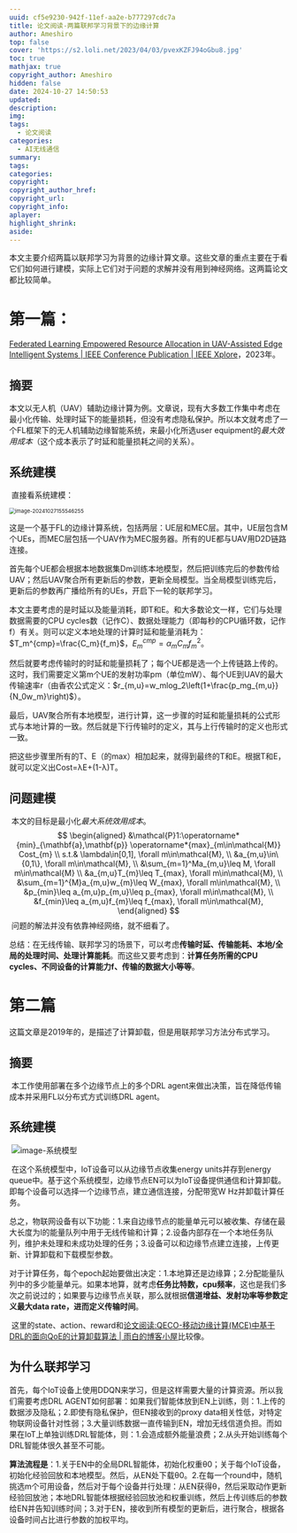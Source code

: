 ```yaml
---
uuid: cf5e9230-942f-11ef-aa2e-b777297cdc7a
title: 论文阅读-两篇联邦学习背景下的边缘计算
author: Ameshiro
top: false
cover: 'https://s2.loli.net/2023/04/03/pvexKZFJ94oGbu8.jpg'
toc: true
mathjax: true
copyright_author: Ameshiro
hidden: false
date: 2024-10-27 14:50:53
updated:
description:
img:
tags:
  - 论文阅读
categories:
  - AI无线通信
summary:
tags:
categories:
copyright:
copyright_author_href:
copyright_url:
copyright_info:
aplayer:
highlight_shrink:
aside:
---
```


本文主要介绍两篇以联邦学习为背景的边缘计算文章。这些文章的重点主要在于看它们如何进行建模，实际上它们对于问题的求解并没有用到神经网络。这两篇论文都比较简单。

# 第一篇：

[Federated Learning Empowered Resource Allocation in UAV-Assisted Edge Intelligent Systems | IEEE Conference Publication | IEEE Xplore](https://ieeexplore.ieee.org/abstract/document/10201325)，2023年。

## 摘要

​	本文以无人机（UAV）辅助边缘计算为例。文章说，现有大多数工作集中考虑在最小化传输、处理时延下的能量损耗，但没有考虑隐私保护。所以本文就考虑了一个FL框架下的无人机辅助边缘智能系统，来最小化所选user equipment的*最大效用成本*（这个成本表示了时延和能量损耗之间的关系）。

## 系统建模

​	直接看系统建模：

<img src="https://cdn.jsdelivr.net/gh/Ameshiro77/BlogPicture/pic/image-20241027155546255.png" alt="image-20241027155546255" style="zoom:67%;" />

​	这是一个基于FL的边缘计算系统，包括两层：UE层和MEC层。其中，UE层包含M个UEs，而MEC层包括一个UAV作为MEC服务器。所有的UE都与UAV用D2D链路连接。

​	首先每个UE都会根据本地数据集Dm训练本地模型，然后把训练完后的参数传给UAV；然后UAV聚合所有更新后的参数，更新全局模型。当全局模型训练完后，更新后的参数再广播给所有的UEs，开启下一轮的联邦学习。

​	本文主要考虑的是时延以及能量消耗，即T和E。和大多数论文一样，它们与处理数据需要的CPU cycles数（记作C）、数据处理能力（即每秒的CPU循环数，记作f）有关。则可以定义本地处理的计算时延和能量消耗为：$T_m^{cmp}=\frac{C_m}{f_m}$，$E_m^{cmp}=\alpha_mC_mf_m^2$。

​	然后就要考虑传输时的时延和能量损耗了；每个UE都是选一个上传链路上传的。这时，我们需要定义第m个UE的发射功率pm（单位mW）、每个UE到UAV的最大传输速率r（由香农公式定义：$r_{m,u}=w_mlog_2\left(1+\frac{p_mg_{m,u}}{N_0w_m}\right)$）。

​	最后，UAV聚合所有本地模型，进行计算，这一步骤的时延和能量损耗的公式形式与本地计算的一致。然后就是下行传输时的定义，其与上行传输时的定义也形式一致。

​	把这些步骤里所有的T、E（的max）相加起来，就得到最终的T和E。根据T和E，就可以定义出Cost=λE+(1-λ)T。

## 问题建模

​	本文的目标是最小化*最大系统效用成本*。
$$
\begin{aligned}
&\mathcal{P}1:\operatorname*{min}_{\mathbf{a},\mathbf{p}} \operatorname*{max}_{m\in\mathcal{M}} Cost_{m} \\
s.t.& \lambda\in[0,1], \forall m\in\mathcal{M}, \\
&a_{m,u}\in\{0,1\}, \forall m\in\mathcal{M}, \\
&\sum_{m=1}^Ma_{m,u}\leq M, \forall m\in\mathcal{M} \\
&a_{m,u}T_{m}\leq T_{max}, \forall m\in\mathcal{M}, \\
&\sum_{m=1}^{M}a_{m,u}w_{m}\leq W_{max}, \forall m\in\mathcal{M}, \\
&p_{min}\leq a_{m,u}p_{m,u}\leq p_{max}, \forall m\in\mathcal{M}, \\
&f_{min}\leq a_{m,u}f_{m}\leq f_{max}, \forall m\in\mathcal{M},
\end{aligned}
$$
​	问题的解法并没有依靠神经网络，就不细看了。

总结：在无线传输、联邦学习的场景下，可以考虑**传输时延、传输能耗、本地/全局的处理时间、处理计算能耗**。而这些又要考虑到：**计算任务所需的CPU cycles、不同设备的计算能力f、传输的数据大小等等**。



# 第二篇

​	这篇文章是2019年的，是描述了计算卸载，但是用联邦学习方法分布式学习。

## 摘要

​	本工作使用部署在多个边缘节点上的多个DRL agent来做出决策，旨在降低传输成本并采用FL以分布式方式训练DRL agent。

## 系统建模

​	![image-系统模型](https://cdn.jsdelivr.net/gh/Ameshiro77/BlogPicture/pic/image-20241027191039498.png)

​	在这个系统模型中，IoT设备可以从边缘节点收集energy units并存到energy queue中。基于这个系统模型，边缘节点EN可以为IoT设备提供通信和计算卸载。即每个设备可以选择一个边缘节点，建立通信连接，分配带宽W Hz并卸载计算任务。

​	总之，物联网设备有以下功能：1.来自边缘节点的能量单元可以被收集、存储在最大长度为l的能量队列中用于无线传输和计算；2.设备内部存在一个本地任务队列，维护未处理和未成功处理的任务；3.设备可以和边缘节点建立连接，上传更新、计算卸载和下载模型参数。

​	对于计算任务，每个epoch起始要做出决定：1.本地算还是边缘算；2.分配能量队列中的多少能量单元。如果本地算，就考虑**任务比特数，cpu频率**，这也是我们多次之前说过的；如果要与边缘节点关联，那么就根据**信道增益、发射功率等参数定义最大data rate，进而定义传输时间**。

​	这里的state、action、reward和[论文阅读:QECO-移动边缘计算(MCE)中基于DRL的面向QoE的计算卸载算法 | 雨白的博客小屋](https://www.ameshiro77.cn/posts/10dad796.html)比较像。

## 为什么联邦学习

​	 首先，每个IoT设备上使用DDQN来学习，但是这样需要大量的计算资源。所以我们需要考虑DRL AGENT如何部署：如果我们智能体放到EN上训练，则：1.上传的数据涉及隐私；2.即使有隐私保护，但EN接收到的proxy data相关性低，对特定物联网设备针对性弱；3.大量训练数据一直传输到EN，增加无线信道负担。而如果在IoT上单独训练DRL智能体，则：1.会造成额外能量浪费；2.从头开始训练每个DRL智能体很久甚至不可能。

​	**算法流程是**：1.关于EN中的全局DRL智能体，初始化权重θ0；关于每个IoT设备，初始化经验回放和本地模型。然后，从EN处下载θ0。2.在每一个round中，随机挑选m个可用设备，然后对于每个设备并行处理：从EN获得θ，然后采取动作更新经验回放池；本地DRL智能体根据经验回放池和权重训练，然后上传训练后的参数给EN并告知训练时间；3.对于EN，接收到所有模型的更新后，进行聚合，根据各设备时间占比进行参数的加权平均。

